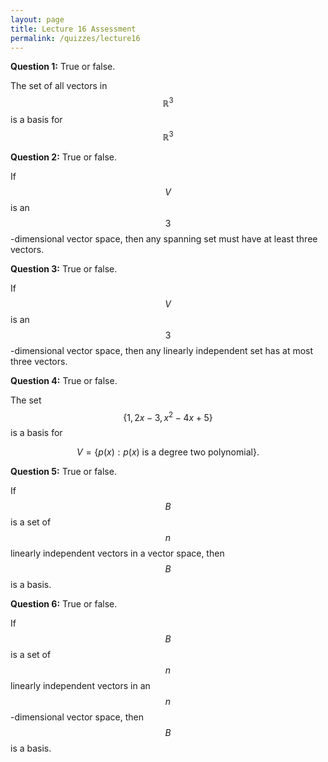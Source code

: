 ```yaml
---
layout: page
title: Lecture 16 Assessment
permalink: /quizzes/lecture16
---
```



**Question 1:**  True or false.

The set of all vectors in $$\mathbb{R}^3$$ is a basis for $$\mathbb{R}^3$$

**Question 2:**  True or false.

If $$V$$ is an $$3$$-dimensional vector space, then any spanning set must have at least three vectors.

**Question 3:**  True or false.

If $$V$$ is an $$3$$-dimensional vector space, then any linearly independent set has at most three vectors.

**Question 4:**  True or false.

The set $$\{1,2x-3,x^2-4x+5\}$$ is a basis for

$$V = \{p(x): p(x)\ \text{is a degree two polynomial}\}.$$

**Question 5:**  True or false.

If $$B$$ is a set of $$n$$ linearly independent vectors in a vector space, then $$B$$ is a basis.

**Question 6:**  True or false.

If $$B$$ is a set of $$n$$ linearly independent vectors in an $$n$$-dimensional vector space, then $$B$$ is a basis.


